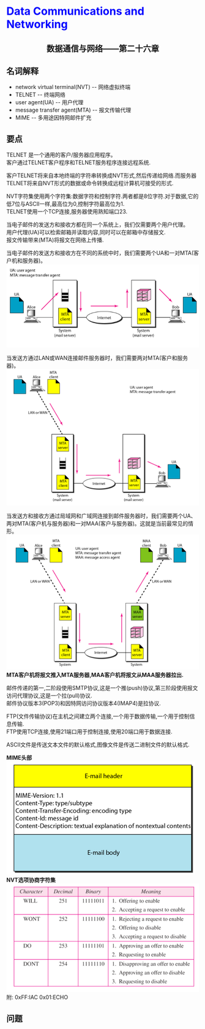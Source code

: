 # <font color= "blue"> Data Communications and Networking </font>

## <center> 数据通信与网络——第二十六章</center>

## 名词解释
<ul>
<li>network virtual terminal(NVT) -- 网络虚拟终端</li>
<li>TELNET -- 终端网络</li>
<li>user agent(UA) -- 用户代理</li>
<li>message transfer agent(MTA) -- 报文传输代理</li>
<li>MIME -- 多用途因特网邮件扩充</li>
</ul>




## 要点
TELNET 是一个通用的客户/服务器应用程序。  
客户通过TELNET客户程序和TELNET服务程序连接远程系统.  

客户TELNET将来自本地终端的字符串转换成NVT形式,然后传递给网络.而服务器TELNET将来自NVT形式的数据或命令转换成远程计算机可接受的形式.  

NVT字符集使用两个字符集:数据字符和控制字符.两者都是8位字符.对于数据,它的低7位与ASCII一样,最高位为0,控制字符最高位为1.  
TELNET使用一个TCP连接,服务器使用熟知端口23.  

当电子邮件的发送方和接收方都在同一个系统上，我们仅需要两个用户代理。  
用户代理(UA)可以检索邮箱并读取内容,同时可以在邮箱中存储报文.  
报文传输带来(MTA)将报文在网络上传播.  

当电子邮件的发送方和接收方在不同的系统中时，我们需要两个UA和一对MTA(客户机和服务器)。  
<img src = "img/26.1.png"/>

当发送方通过LAN或WAN连接邮件服务器时，我们需要两对MTA(客户和服务器)。  
<img src = "img/26.2.png"/>

当发送方和接收方通过局域网和广域网连接到邮件服务器时，我们需要两个UA、两对MTA(客户机与服务器)和一对MAA(客户与服务器)。这就是当前最常见的情形。  
<img src = "img/26.3.png"/>
<b>MTA客户机将报文推入MTA服务器,MAA客户机将报文从MAA服务器拉出.</b>  

邮件传递的第一,二阶段使用SMTP协议,这是一个推(push)协议,第三阶段使用报文访问代理协议,这是一个拉(pull)协议.  
邮件协议版本3(POP3)和因特网访问协议版本4(IMAP4)是拉协议.  

FTP(文件传输协议)在主机之间建立两个连接,一个用于数据传输,一个用于控制信息传输.  
FTP使用TCP连接,使用21端口用于控制连接,使用20端口用于数据连接.  

ASCII文件是传送文本文件的默认格式,图像文件是传送二进制文件的默认格式.  

<b>MIME头部</b>
<img src = "img/26.4.png"/>
<b>NVT选项协商字符集</b>
<img src = "img/26.5.png"/>
附: 0xFF:IAC	 0x01:ECHO


## 问题
